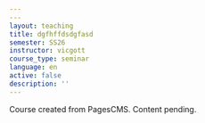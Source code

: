 ```yaml
---
---
layout: teaching
title: dgfhffdsdgfasd
semester: SS26
instructor: vicgott
course_type: seminar
language: en
active: false
description: ''
---
```

Course created from PagesCMS. Content pending.
